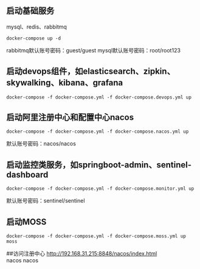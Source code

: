 

## 启动基础服务

mysql、redis、rabbitmq
 
`docker-compose up -d`

rabbitmq默认账号密码：guest/guest
mysql默认账号密码：root/root123

## 启动devops组件，如elasticsearch、zipkin、skywalking、kibana、grafana

`docker-compose -f docker-compose.yml -f docker-compose.devops.yml up`

## 启动阿里注册中心和配置中心nacos

`docker-compose -f docker-compose.yml -f docker-compose.nacos.yml up`

默认账号密码：nacos/nacos

## 启动监控类服务，如springboot-admin、sentinel-dashboard

`docker-compose -f docker-compose.yml -f docker-compose.monitor.yml up`

默认账号密码：sentinel/sentinel

## 启动MOSS

`docker-compose -f docker-compose.yml -f docker-compose.moss.yml up moss`


##访问注册中心
http://192.168.31.215:8848/nacos/index.html  
nacos nacos
